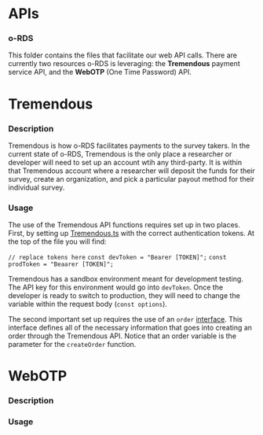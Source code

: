 # APIs
### o-RDS
This folder contains the files that facilitate our web API calls. There are currently two resources o-RDS is leveraging: the **Tremendous** payment service API, and the **WebOTP** (One Time Password) API. 


# Tremendous
### Description
Tremendous is how o-RDS facilitates payments to the survey takers. In the current state of o-RDS, Tremendous is the only place a researcher or developer will need to set up an account wtih any third-party. It is within that Tremendous account where a researcher will deposit the funds for their survey, create an organization, and pick a particular payout method for their individual survey. 
### Usage
The use of the Tremendous API functions requires set up in two places. First, by setting up [Tremendous.ts](./Tremendous.ts) with the correct authentication tokens. At the top of the file you will find: 

`// replace tokens here`
`const devToken = "Bearer [TOKEN]";`
`const prodToken = "Beaarer [TOKEN]"; `

Tremendous has a sandbox environment meant for development testing. The API key for this environment would go into `devToken`. Once the developer is ready to switch to production, they will need to change the variable within the request body (`const options`).

The second important set up requires the use of an `order` [interface](./interfaces.ts). This interface defines all of the necessary information that goes into creating an order through the Tremendous API. Notice that an order variable is the parameter for the `createOrder` function.


# WebOTP
### Description

### Usage
